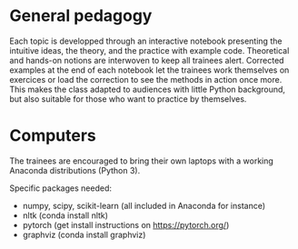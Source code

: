 # General pedagogy

Each topic is developped through an interactive notebook presenting the intuitive ideas, the theory, and the practice with example code. Theoretical and hands-on notions are interwoven to keep all trainees alert.
Corrected examples at the end of each notebook let the trainees work themselves on exercices or load the correction to see the methods in action once more.
This makes the class adapted to audiences with little Python background, but also suitable for those who want to practice by themselves.

# Computers

The trainees are encouraged to bring their own laptops with a working Anaconda distributions (Python 3).

Specific packages needed:
- numpy, scipy, scikit-learn (all included in Anaconda for instance)
- nltk (conda install nltk)
- pytorch (get install instructions on https://pytorch.org/)
- graphviz (conda install graphviz)

